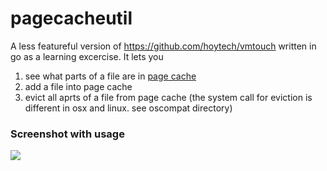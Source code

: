 # pagecacheutil

A less featureful version of https://github.com/hoytech/vmtouch written in go as a learning excercise. It lets you 
1) see what parts of a file are in [page cache](https://en.wikipedia.org/wiki/Page_cache)
2) add a file into page cache
3) evict all aprts of a file from page cache (the system call for eviction is different in osx and linux. see oscompat directory)

### Screenshot with usage

<img src=https://storage.googleapis.com/tmp-uploads-2adf0f005374/665cfbcb-ee73-4ea3-9ed4-1a0d989983dc.png>
